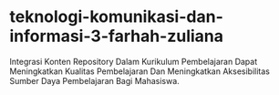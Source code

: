 # teknologi-komunikasi-dan-informasi-3-farhah-zuliana
Integrasi Konten Repository Dalam Kurikulum Pembelajaran Dapat Meningkatkan Kualitas Pembelajaran Dan Meningkatkan Aksesibilitas Sumber Daya Pembelajaran Bagi Mahasiswa.
